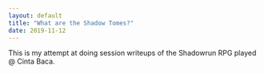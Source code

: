 ```yaml
---
layout: default
title: "What are the Shadow Tomes?"
date: 2019-11-12
---
```


This is my attempt at doing session writeups of the Shadowrun RPG played @ Cinta Baca.
